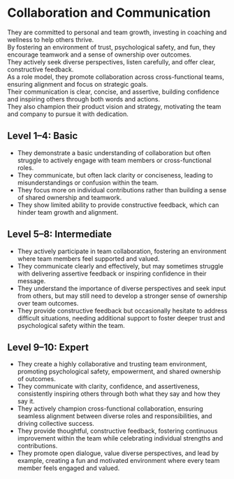 # Collaboration and Communication
They are committed to personal and team growth, investing in coaching and wellness to help others thrive.  
By fostering an environment of trust, psychological safety, and fun, they encourage teamwork and a sense of ownership over outcomes.  
They actively seek diverse perspectives, listen carefully, and offer clear, constructive feedback.  
As a role model, they promote collaboration across cross-functional teams, ensuring alignment and focus on strategic goals.  
Their communication is clear, concise, and assertive, building confidence and inspiring others through both words and actions.  
They also champion their product vision and strategy, motivating the team and company to pursue it with dedication.

## Level 1–4: Basic
- They demonstrate a basic understanding of collaboration but often struggle to actively engage with team members or cross-functional roles.
- They communicate, but often lack clarity or conciseness, leading to misunderstandings or confusion within the team.
- They focus more on individual contributions rather than building a sense of shared ownership and teamwork.
- They show limited ability to provide constructive feedback, which can hinder team growth and alignment.

## Level 5–8: Intermediate
- They actively participate in team collaboration, fostering an environment where team members feel supported and valued.
- They communicate clearly and effectively, but may sometimes struggle with delivering assertive feedback or inspiring confidence in their message.
- They understand the importance of diverse perspectives and seek input from others, but may still need to develop a stronger sense of ownership over team outcomes.
- They provide constructive feedback but occasionally hesitate to address difficult situations, needing additional support to foster deeper trust and psychological safety within the team.

## Level 9–10: Expert
- They create a highly collaborative and trusting team environment, promoting psychological safety, empowerment, and shared ownership of outcomes.
- They communicate with clarity, confidence, and assertiveness, consistently inspiring others through both what they say and how they say it.
- They actively champion cross-functional collaboration, ensuring seamless alignment between diverse roles and responsibilities, and driving collective success.
- They provide thoughtful, constructive feedback, fostering continuous improvement within the team while celebrating individual strengths and contributions.
- They promote open dialogue, value diverse perspectives, and lead by example, creating a fun and motivated environment where every team member feels engaged and valued.